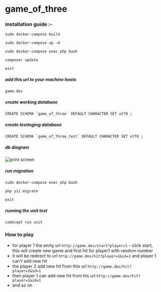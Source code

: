 # game_of_three



### installation guide :- 

```sudo docker-compose build```

```sudo docker-compose up -d```

```sudo docker-compose exec php bash```

```composer update```

```exit```

##### add this url to your machine hosts 

```game.dev```


##### create working database 

```CREATE SCHEMA `game_of_three` DEFAULT CHARACTER SET utf8 ;```


##### create testinging database 

```CREATE SCHEMA `game_of_three_test` DEFAULT CHARACTER SET utf8 ;```

##### db diagram

![print screen](db_diagram.png)


##### run migration 

```sudo docker-compose exec php bash```

```php yii migrate```

```exit```


##### running the unit test

```codecept run unit```

### How to play

- for player 1 the enrty url ```http://game.dev/start?player=1``` - click start, this will create new game and first hit for player1 with random number
- it will be redirect to url ```http://game.dev/hit?player=1&id=1``` and player 1 can't add new hit
- the player 2 add new hit from this url ```http://game.dev/hit?player=2&id=1```
- then player 1 can add new hit from his url  ```http://game.dev/hit?player=1&id=1```
- and so on

